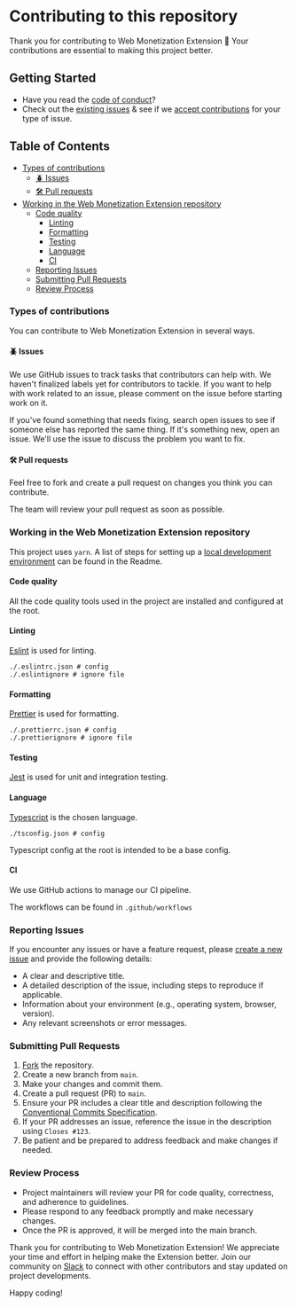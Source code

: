# Contributing to this repository <!-- omit in toc -->

Thank you for contributing to Web Monetization Extension :tada: Your contributions are essential to making this project better.

## Getting Started

- Have you read the [code of conduct](CODE_OF_CONDUCT.md)?
- Check out the [existing issues](https://github.com/interledger/web-monetization-extension/issues) & see if we [accept contributions](#types-of-contributions) for your type of issue.

## Table of Contents <!-- omit in toc -->

- [Types of contributions](#types-of-contributions)
  - [:beetle: Issues](#beetle-issues)
  - [:hammer_and_wrench: Pull requests](#hammer_and_wrench-pull-requests)
- [Working in the Web Monetization Extension repository](#working-in-the-web-monetization-extension-repository)
  - [Code quality](#code-quality)
    - [Linting](#linting)
    - [Formatting](#formatting)
    - [Testing](#testing)
    - [Language](#language)
    - [CI](#ci)
  - [Reporting Issues](#reporting-issues)
  - [Submitting Pull Requests](#submitting-pull-requests)
  - [Review Process](#review-process)

### Types of contributions

You can contribute to Web Monetization Extension in several ways.

#### :beetle: Issues

We use GitHub issues to track tasks that contributors can help with. We haven't finalized labels yet for contributors to tackle. If you want to help with work related to an issue, please comment on the issue before starting work on it.

If you've found something that needs fixing, search open issues to see if someone else has reported the same thing. If it's something new, open an issue. We'll use the issue to discuss the problem you want to fix.

#### :hammer_and_wrench: Pull requests

Feel free to fork and create a pull request on changes you think you can contribute.

The team will review your pull request as soon as possible.

### Working in the Web Monetization Extension repository

This project uses `yarn`. A list of steps for setting up a [local development environment](https://github.com/interledger/web-monetization-extension/#development) can be found in the Readme.

#### Code quality

All the code quality tools used in the project are installed and configured at the root.

#### Linting

[Eslint](https://eslint.org/) is used for linting.

```shell
./.eslintrc.json # config
./.eslintignore # ignore file
```

#### Formatting

[Prettier](https://prettier.io/) is used for formatting.

```shell
./.prettierrc.json # config
./.prettierignore # ignore file
```

#### Testing

[Jest](https://jestjs.io/) is used for unit and integration testing.

#### Language

[Typescript](https://www.staging-typescript.org/) is the chosen language.

```shell
./tsconfig.json # config
```

Typescript config at the root is intended to be a base config.

#### CI

We use GitHub actions to manage our CI pipeline.

The workflows can be found in `.github/workflows`

### Reporting Issues

If you encounter any issues or have a feature request, please [create a new issue](https://github.com/interledger/web-monetization-extension/issues/new) and provide the following details:

- A clear and descriptive title.
- A detailed description of the issue, including steps to reproduce if applicable.
- Information about your environment (e.g., operating system, browser, version).
- Any relevant screenshots or error messages.

### Submitting Pull Requests

1. [Fork](https://github.com/interledger/web-monetization-extension) the repository.
2. Create a new branch from `main`.
3. Make your changes and commit them.
4. Create a pull request (PR) to `main`.
5. Ensure your PR includes a clear title and description following the [Conventional Commits Specification](https://www.conventionalcommits.org/en/v1.0.0/).
6. If your PR addresses an issue, reference the issue in the description using `Closes #123`.
7. Be patient and be prepared to address feedback and make changes if needed.

### Review Process

- Project maintainers will review your PR for code quality, correctness, and adherence to guidelines.
- Please respond to any feedback promptly and make necessary changes.
- Once the PR is approved, it will be merged into the main branch.

Thank you for contributing to Web Monetization Extension! We appreciate your time and effort in helping make the Extension better. Join our community on [Slack](https://communityinviter.com/apps/interledger/interledger-working-groups-slack) to connect with other contributors and stay updated on project developments.

Happy coding!
